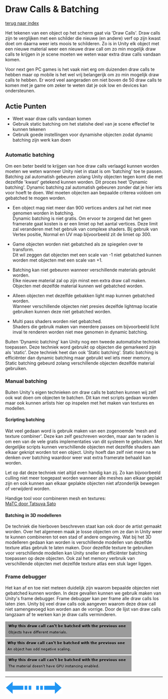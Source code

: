 # Draw Calls & Batching
[terug naar index](/Index.md#unity-settings)  

Het tekenen van een object op het scherm gaat via 'Draw Calls'. Draw calls zijn te verglijken met een schilder die nieuwe (en andere) verf op zijn 
kwast doet om daarna weer iets moois te schilderen. Zo is in Unity elk object met een nieuwe material weer een nieuwe draw call om zo min mogelijk 
draw calls te krijgen in je scene moeten we weten waar extra draw calls vandaan komen.  

Voor next gen PC games is het vaak niet erg om duizenden draw calls te hebben maar op mobile is het wel vrij belangerijk om zo min mogelijk draw 
calls te hebben. Er word veel aangeraden om niet boven de 50 draw calls te komen met je game om zeker te weten dat je ook low en devices kan ondersteunen.  

## Actie Punten
* Weet waar draw calls vandaan komen
* Gebruik static batching om het statishe deel van je scene effectief te kunnen tekenen
* Gebruik goede instellingen voor dynamishe objecten zodat dynamic batching zijn werk kan doen
##  

### Automatic batching 

Om een beter beeld te krijgen van hoe draw calls verlaagd kunnen worden moeten we weten wanneer Unity niet in staat is om 'batching' toe te passen. 
Batching zal automatish gebeuren zolang Unity objecten tegen komt die met dezelfde 'kwast' getekend kunnen worden. Dit proces heet 'Dynamic batching'. 
Dynamic batching zal automatish gebeuren zonder dat je hier iets voor hoeft te doen. Wel moeten objecten aan bepaalde criterea voldoen om gebatched 
te mogen worden.

* Een object mag niet meer dan 900 vertices anders zal het niet mee genomen worden in batching.  
Dynamic batching is niet gratis. Om ervoor te zorgend dat het geen framerate gaat kosten is er een limiet op het aantal vertices. Deze limit zal 
veranderen met het gebruik van complexe shaders. Bij gebruik van Vertex positie, Normal en UV map bijvoorbeeld zit de limiet op 300.

* Game objecten worden niet gebatched als ze spiegelen over te transform.  
Dit wil zeggen dat objecten met een scale van -1 niet gebatched kunnen worden met objecten met een scale van +1.
 
* Batching kan niet gebeuren wanneer verschillende materials gebruikt worden.  
Elke nieuwe material zal op zijn minst een extra draw call maken. Objecten met dezelfde material kunnen wel gebatched worden.

* Alleen objecten met dezelfde gebakken light map kunnen gebatched worden.  
Wanneer verschillende objecten niet presies dezelfde lightmap locatie gebruiken kunnen deze niet gebatched worden.

* Multi pass shaders worden niet gebatched.  
Shaders die gebruik maken van meerdere passes om bijvoorbeeld licht inval te renderen worden niet mee genomen in dynamic batching.

Buiten 'Dynamic batching' kan Unity nog een tweede automatishe techniek toepassen. Deze techniek word gebruikt op objecten die gemarkeerd 
zijn als 'static'. Deze techniek heet dan ook 'Static batching'. Static batching is efficiënter dan dynamic batching maar gebruikt wel iets 
meer memory. Static batching gebeurd zolang verschillende objecten dezelfde material gebruiken.

### Manual batching

Buiten Unity's eigen technieken om draw calls te batchen kunnen wij zelf ook wat doen om objecten te batchen. Dit kan met scripts gedaan 
worden maar ook kunnen artists hier op inspelen met het maken van textures en modellen.  

#### Scripting batching

Wat veel gedaan word is gebruik maken van een zogenoemde 'mesh and texture combiner'. Deze kan zelf geschreven worden, maar aan te raden is 
om een van de vele gratis implementaties van dit systeem te gebruiken. Met dergelijke scripts kunnen verschillende objecten met dezelfde shaders 
aan elkaar geknipt worden tot een object. Unity hoeft dan zelf niet meer na te denken over batching waardoor weer wat extra framerate behaald 
kan worden.  

Let op dat deze techniek niet altijd even handig kan zij. Zo kan bijvoorbeeld culling niet meer toegepast worden wanneer alle meshes aan elkaar 
geplakt zijn en ook kunnen aan elkaar geplakte objecten niet afzonderlijk bewegen of verwijderd worden.

Handige tool voor combineren mesh en textures:  
[MaTC door Tatsuya Sato](https://bitbucket.org/ciitt/mesh-and-texture-combiner)  

#### Batching in 3D modelleren

De techniek die hierboven beschreven staat kan ook door de artist gemaakt worden. Over het algemeen maak je losse objecten om ze dan in Unity weer 
te kunnen combineren tot een stad of andere omgeving. Wat bij het 3D modelleren gedaan kan worden is verschillende modellen van dezelfde texture 
atlas gebruik te laten maken. Door dezelfde texture te gebruiken voor verschillende modellen kan Unity sneller en efficiënter batching toepassen 
op deze objecten. Ook zal het memory verbruik van verschillende objecten met dezelfde texture atlas een stuk lager liggen.  

### Frame debugger

Het kan af en toe niet meteen duidelijk zijn waarom bepaalde objecten niet gebatched kunnen worden. In deze gevallen kunnen we gebruik maken van 
Unity's frame debugger. Frame debugger kan per frame alle draw calls los laten zien. Unity bij veel draw calls ook aangeven waarom deze draw call 
niet samengevoegd kon worden aan de vorrige. Door de lijst van draw calls langzaam af te werken kan je draw calls verminderen. 

![Draw_Calls_FrameDebuggerA](/Afbeeldingen/Draw_Calls_FrameDebuggerA.png)  
![Draw_Calls_FrameDebuggerB](/Afbeeldingen/Draw_Calls_FrameDebuggerB.png)  
![Draw_Calls_FrameDebuggerC](/Afbeeldingen/Draw_Calls_FrameDebuggerC.png)  

---
[![Last Page](/Afbeeldingen/Arrow_back_small.png)](/Graphics/ParticleSystems.md) [![Next Page](/Afbeeldingen/Arrow_next_small.png)](/UnitySettings/Culling.md)